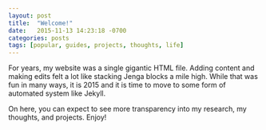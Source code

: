 ```yaml
---
layout: post
title:  "Welcome!"
date:   2015-11-13 14:23:18 -0700
categories: posts 
tags: [popular, guides, projects, thoughts, life]
---
```


For years, my website was a single gigantic HTML file. Adding content and making edits felt a lot like stacking Jenga blocks a mile high. While that was fun in many ways, it is 2015 and it is time to move to some form of automated system like Jekyll.

On here, you can expect to see more transparency into my research, my thoughts, and projects.
Enjoy!
